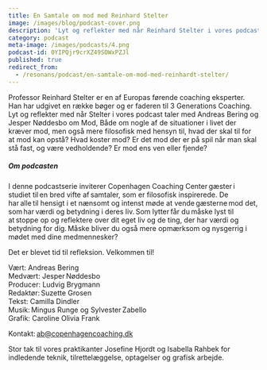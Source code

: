 ```yaml
---
title: En Samtale om mod med Reinhard Stelter
image: /images/blog/podcast-cover.png
description: 'Lyt og reflekter med når Reinhard Stelter i vores podcast taler med Andreas Bering og Jesper Nøddesbo om Mod, Både om nogle af de situationer i livet der kræver mod, men også mere filosofisk med hensyn til, hvad der skal til for at mod kan opstå? Lyt med her.'
category: podcast
meta-image: /images/podcasts/4.png
podcast-id: 0YIPQjr9crXZ49SOWxPZJl
published: true
redirect_from:
  - /resonans/podcast/en-samtale-om-mod-med-reinhardt-stelter/
---
```


Professor Reinhard Stelter er en af Europas førende coaching eksperter. Han har udgivet en række bøger og er faderen til 3 Generations Coaching. Lyt og reflekter med når Stelter i vores podcast taler med Andreas Bering og Jesper Nøddesbo om Mod, Både om nogle af de situationer i livet der kræver mod, men også mere filosofisk med hensyn til, hvad der skal til for at mod kan opstå?  Hvad koster mod? Er det mod der er på spil når man skal stå fast, og være vedholdende? Er mod ens ven eller fjende?

##### Om podcasten

I denne podcastserie inviterer Copenhagen Coaching Center gæster i studiet til en bred vifte af samtaler, som er filosofisk inspirerede. De har alle til hensigt i et nænsomt og intenst møde at vende gæsterne mod det, som har værdi og betydning i deres liv. Som lytter får du måske lyst til at stoppe op og reflektere over dit eget liv og de ting, der har værdi og betydning for dig. Måske bliver du også mere opmærksom og nysgerrig i mødet med dine medmennesker?

Det er blevet tid til refleksion. Velkommen til!  

Vært: Andreas Bering<br>
Medvært: Jesper Nøddesbo<br>
Producer: Ludvig Brygmann<br>
Redaktør: Suzette Grosen<br>
Tekst: Camilla Dindler<br>
Musik: Mingus Runge og Sylvester Zabello<br>
Grafik: Caroline Olivia Frank

Kontakt: ab@copenhagencoaching.dk

Stor tak til vores praktikanter Josefine Hjordt og Isabella Rahbek for indledende teknik, tilrettelæggelse, optagelser og grafisk arbejde.